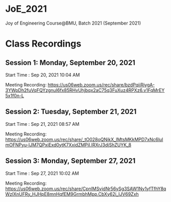 # JoE_2021
Joy of Engineering Course@BMU, Batch 2021 (September 2021)


# Class Recordings

## Session 1: Monday, September 20, 2021

Start Time : Sep 20, 2021 10:04 AM

Meeting Recording:
https://us06web.zoom.us/rec/share/bzdPqiiRiygA-3YWpDh2fuVqFQYzgnuI6fx85RHvUhjbqx2aC75q3FuXuz4RPXz6.v1FqMrEY5x1f0n-L


## Session 2: Tuesday, September 21, 2021

Start Time : Sep 21, 2021 08:57 AM

Meeting Recording:
https://us06web.zoom.us/rec/share/_tO028oQNikX_lMtsMKkMPD7xNc6lulmOFNPyu-lJM7QPxiExd0ytK7XxidZMPiI.IRXrJ3djShZUYK_8


## Session 3: Monday, September 27, 2021

Start Time : Sep 27, 2021 10:02 AM

Meeting Recording:
https://us06web.zoom.us/rec/share/CpnlMSyjdNr56ySg3SAW1Ny1yfTfhY8qWzlXnUFRy_HJHpE8mnHqfEM9GrmbhMpp.CbXy62i_IJV69Zxh


